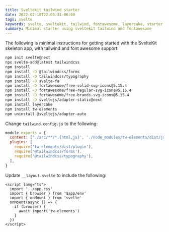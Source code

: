 ```yaml
---
title: Sveltekit tailwind starter
date: 2022-02-18T22:03:31-06:00
tags: svelte
keywords: svelte, sveltekit, tailwind, fontawesome, layercake, starter
summary: Minimal starter using sveltekit tailwind and fontawesome
---
```


The following is minimal instructions for getting started with the SvelteKit skeleton app, with tailwind and font awesome support:

```bash
npm init svelte@next
npx svelte-add@latest tailwindcss
npm install
npm install -D @tailwindcss/forms
npm install -D tailwindcss/typography
npm install -D svelte-fa
npm install -D fortawesome/free-solid-svg-icons@5.15.4
npm install -D fortawesome/free-regular-svg-icons@5.15.4
npm install -D fortawesome/free-brands-svg-icons@5.15.4
npm install -D sveltejs/adapter-static@next
npm install layercake
npm install tw-elements
npm uninstall @sveltejs/adapter-auto
```

Change `tailwind.config.js` to the following:

```javascript
module.exports = {
  content: ['./src/**/*.{html,js}', './node_modules/tw-elements/dist/js/**/*.js'],
  plugins: [
    require('tw-elements/dist/plugin'),
    require('@tailwindcss/forms'),
    require('@tailwindcss/typography'),
  ],
}
```

Update `__layout.svelte` to include the following:

```svelte
<script lang="ts">
  import '../app.css'
  import { browser } from '$app/env'
  import { onMount } from 'svelte'
  onMount(async () => {
    if (browser) {
      await import('tw-elements')
    }
  })
</script>
```

